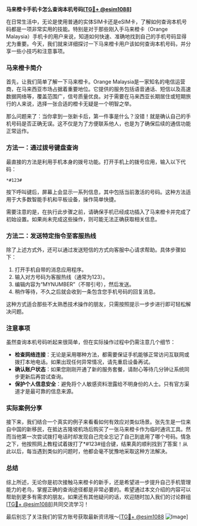 **马来橙卡手机卡怎么查询本机号码[[TG💪+ @esim1088](https://t.me/s/esim1088)]**

在日常生活中，无论是使用普通的实体SIM卡还是eSIM卡，了解如何查询本机号码都是一项非常实用的技能。特别是对于那些刚入手马来橙卡（Orange Malaysia）手机卡的用户来说，知道如何快速、准确地找到自己的手机号码显得尤为重要。今天，我们就来详细探讨一下马来橙卡用户该如何查询本机号码，并分享一些小技巧和注意事项。

### 马来橙卡简介

首先，让我们简单了解一下马来橙卡。Orange Malaysia是一家知名的电信运营商，在马来西亚市场占据着重要地位。它提供的服务包括语音通话、短信以及高速数据网络等，覆盖范围广，信号质量优良。对于需要在马来西亚长期居住或短期旅行的人来说，选择一张合适的橙卡无疑是一个明智之举。

那么问题来了：当你拿到一张新卡后，第一件事是什么？没错！就是确认自己的手机号码是否正确无误。这不仅是为了方便联系他人，也是为了确保后续的通信功能正常运作。

### 方法一：通过拨号键盘查询

最直接的方法是利用手机本身的拨号功能。打开手机上的拨号应用，输入以下代码：

```
*#123#
```

按下呼叫键后，屏幕上会显示一系列信息，其中包括当前激活的号码。这种方法适用于大多数智能手机和平板设备，操作简单快捷。

需要注意的是，在执行此步骤之前，请确保手机已经成功插入了马来橙卡并完成了初始设置。如果尚未完成这些操作，则可能无法正确获取相关信息。

### 方法二：发送特定指令至客服热线

除了上述方式外，还可以通过发送短信的方式向客服中心请求帮助。具体步骤如下：

1. 打开手机自带的消息应用程序。
2. 输入对方号码为客服热线（通常为123）。
3. 编辑内容为“MYNUMBER”（不带引号），然后发送。
4. 稍作等待，不久之后就会收到一条包含您手机号码的回复消息。

这种方式适合那些不太熟悉技术操作的朋友，只需按照提示一步步进行即可轻松解决问题。

### 注意事项

虽然查询本机号码听起来很简单，但在实际操作过程中仍需注意几个细节：

- **检查网络连接**：无论是采用哪种方法，都需要保证手机能够正常访问互联网或拨打本地电话。如果出现任何异常情况，请先重启设备再试。
- **确认账户状态**：如果您刚刚开通了新的服务套餐，请耐心等待几分钟让系统同步更新后再尝试查询。
- **保护个人信息安全**：避免将个人敏感资料泄露给不明身份的人士。只有官方渠道才是最可靠的信息来源。

### 实际案例分享

接下来，我们结合一个真实的例子来看看如何有效应对类似场景。张先生是一位来自中国的新移民，在抵达吉隆坡机场后购买了一张马来橙卡作为临时通讯工具。然而当他第一次尝试拨打电话时却发现自己完全忘记了自己到底用了哪个号码。情急之下，他按照网上教程试着拨打了*#123#组合键，结果真的顺利找到了答案！从此以后，每当遇到类似的问题时，他都会毫不犹豫地采取这种方法解决。

### 总结

综上所述，无论你是初次接触马来橙卡的新手，还是希望进一步提升自己手机管理能力的老鸟，掌握正确的查询途径都是非常必要的。希望通过本文介绍的内容可以帮助到更多有需求的朋友。如果还有其他疑问的话，欢迎随时加入我们的讨论群组[[TG💪+ @esim1088](https://t.me/s/esim1088)]共同交流学习！

最后别忘了关注我们的官方账号获取最新资讯哦～[[TG💪+ @esim1088](https://t.me/s/esim1088) ![Image](https://i.postimg.cc/4NQfJmqS/Snipaste-2025-05-13-00-14-12.png)]